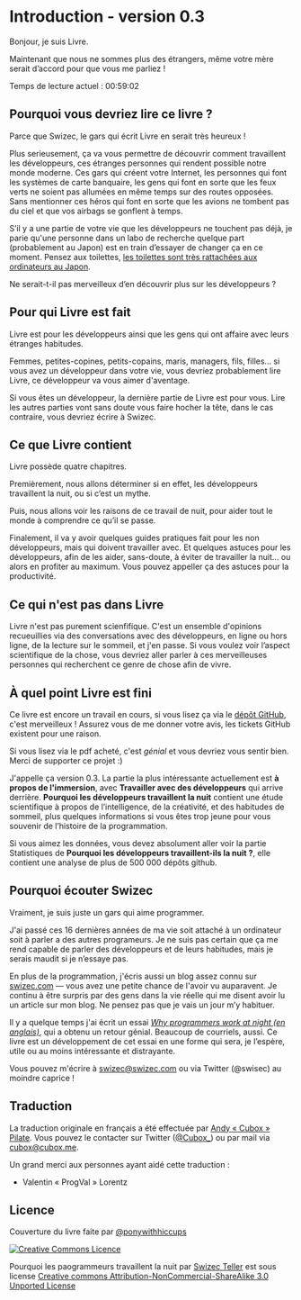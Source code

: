 <!-- # Introduction - version 0.3 -->

# Introduction - version 0.3

<!-- Hello, I am Book. -->

Bonjour, je suis Livre.

<!-- Now that we're not strangers anymore even your mother would agree you can talk to me! -->

Maintenant que nous ne sommes plus des étrangers, même votre mère serait d’accord pour que vous me parliez !

<!-- Current reading time: 00:59:02 -->

Temps de lecture actuel : 00:59:02

<!-- ## Why should you read this book? -->

## Pourquoi vous devriez lire ce livre ?

<!-- Because Swizec, the guy writing Book, will be very happy if you do! -->

Parce que Swizec, le gars qui écrit Livre en serait très heureux !

<!-- More importantly, it will let you in on the inner workings of programmers, those strange people making your modern life possible. The guys creating your internet, the lasses who make credit card systems, those people making sure opposing streets on a crossroads don't get green lights at the same time. Not to mention the heroes making sure airplanes don't fall out of the sky and your airbags deploy on time. -->

Plus serieusement, ça va vous permettre de découvrir comment travaillent les développeurs, ces étranges personnes qui rendent possible notre monde moderne. Ces gars qui créent votre Internet, les personnes qui font les systèmes de carte banquaire, les gens qui font en sorte que les feux verts ne soient pas allumées en même temps sur des routes opposées. Sans mentionner ces héros qui font en sorte que les avions ne tombent pas du ciel et que vos airbags se gonflent à temps.

<!-- If there's a part of your life that programmers have yet to touch, I bet somebody in a research lab somewhere (probably Japan) is trying to change that as we speak. Think of toilets, [toilets have a lot of computers attached in Japan](http://priceonomics.com/toilets/). -->

S’il y a une partie de votre vie que les développeurs ne touchent pas déjà, je parie qu'une personne dans un labo de recherche quelque part (probablement au Japon) est en train d’essayer de changer ça en ce moment. Pensez aux toilettes, [les toilettes sont très rattachées aux ordinateurs au Japon](http://priceonomics.com/toilets/).

<!-- Wouldn't it be marvelous to find out more about programmers? -->

Ne serait-t-il pas merveilleux d’en découvrir plus sur les développeurs ?

<!-- ## Whom Book is for -->

## Pour qui Livre est fait

<!-- Book is for programmers and the people who have to deal with programmers' strange habits all the time. -->

Livre est pour les développeurs ainsi que les gens qui ont affaire avec leurs étranges habitudes.

<!-- Wives, girlfriends, boyfriends, husbands, managers, sons, daughters ...  if there's a programmer in your life, you should probably read Book, it will make your programmer like you even more than they already do. -->

Femmes, petites-copines, petits-copains, maris, managers, fils, filles… si vous avez un développeur dans votre vie, vous devriez probablement lire Livre, ce développeur va vous aimer d'aventage.

<!-- If you're a programmer, the last part of Book is for you. Reading the other parts might make you nod your head in agreement, if it doesn't, you should write to Swizec. -->

Si vous êtes un développeur, la dernière partie de Livre est pour vous. Lire les autres parties vont sans doute vous faire hocher la tête, dans le cas contraire, vous devriez écrire à Swizec.

<!-- ## What Book contains -->

## Ce que Livre contient

<!-- There are four sections to Book. -->

Livre possède quatre chapitres.

<!-- First we'll explore whether programmers do in fact work at night or that's more of a myth than not. -->

Premièrement, nous allons déterminer si en effet, les développeurs travaillent la nuit, ou si c’est un mythe.

<!-- Then we'll see some reasons about why they work at night to help everyone understand what's going on. -->

Puis, nous allons voir les raisons de ce travail de nuit, pour aider tout le monde à comprendre ce qu’il se passe.

<!-- Lastly, there's going to be some practical guides aimed first at people who aren't programmers but have to deal with them. And some tips for programmers themselves to help them, perhaps, avoid working at night … or just get more out of the night. You could call them productivity tips. -->

Finalement, il va y avoir quelques guides pratiques fait pour les non développeurs, mais qui doivent travailler avec. Et quelques astuces pour les développeurs, afin de les aider, sans-doute, à éviter de travailler la nuit… ou alors en profiter au maximum. Vous pouvez appeller ça des astuces pour la productivité.

<!-- ## What is not in Book -->

## Ce qui n'est pas dans Livre

<!-- Book is not hard science. It's a collection of opinions weighed by conversations with other programmers online and off, reading some research about sleep and so on. If you want to look at hard science on the subject, you should talk to some of the wonderful people who research this stuff for a living. -->

Livre n'est pas purement scienfifique. C'est un ensemble d'opinions recueuillies via des conversations avec des développeurs, en ligne ou hors ligne, de la lecture sur le sommeil, et j'en passe. Si vous voulez voir l’aspect scientifique de la chose, vous devriez aller parler à ces merveilleuses personnes qui recherchent ce genre de chose afin de vivre.

<!-- ## How finished is Book -->

## À quel point Livre est fini

<!-- This Book is still a work in progress, if you are reading via [the Github repository](https://github.com/Swizec/nightowls), that's wonderful! Make sure to give me your feedback, Github Issues exist for a reason. -->

Ce livre est encore un travail en cours, si vous lisez ça via le [dépôt GitHub](https://github.com/Swizec/nightowls), c'est merveilleux ! Assurez vous de me donner votre avis, les tickets GitHub existent pour une raison.

<!-- If you're already reading via purchased pdf, that's _awesome_ and you should feel good. Thanks for supporting this project :) -->

Si vous lisez via le pdf acheté, c'est _génial_ et vous devriez vous sentir bien. Merci de supporter ce projet :)

<!-- I am calling this version 0.3. The most interesting section right now is **About flow**, with **Working with programmers** coming in as a close second. **Why programmers work at night** contains some interesting science about intelligence, creativity and sleeping habits, plus a bit of cool trivia if you're too young to remember hacking history. -->

J'appelle ça version 0.3. La partie la plus intéressante actuellement est **à propos de l'immersion**, avec **Travailler avec des développeurs** qui arrive derrière. **Pourquoi les développeurs travaillent la nuit** contient une étude scientifique à propos de l’intelligence, de la créativité, et des habitudes de sommeil, plus quelques informations si vous êtes trop jeune pour vous souvenir de l’histoire de la programmation. 

<!-- If you like data, you should definitely check out the Statistics part of **Do programmers work at night?**, it contains an analysis of some 500,000 github repositories. -->

Si vous aimez les données, vous devez absolument aller voir la partie Statistiques de **Pourquoi les développeurs travaillent-ils la nuit ?**, elle contient une analyse de plus de 500 000 dépôts github.

<!-- ## Why listen to Swizec -->

## Pourquoi écouter Swizec

<!-- Really, I'm just a guy who loves programming. -->

Vraiment, je suis juste un gars qui aime programmer.

<!-- I have spent the past 16 years of my life either attached to a  computer or talking to other programmers for most of my waking life. Not sure that makes me suitable to talk about programmers and their habits, but I'll be damned if I don't try. -->

J'ai passé ces 16 dernières années de ma vie soit attaché à un ordinateur soit à parler a des autres programeurs. Je ne suis pas certain que ça me rend capable de parler des développeurs et de leurs habitudes, mais je serais maudit si je n’essaye pas.

<!-- Aside from programming, I also write a reasonably well read blog at [swizec.com](http://swizec.com) - there's a tiny chance you've seen it before. I keep being surprised by real life people mentioning they've read something on my blog. Don't think I will ever get used to that. -->

En plus de la programmation, j'écris aussi un blog assez connu sur [swizec.com](http://swizec.com) — vous avez une petite chance de l'avoir vu auparavent. Je continu à être surpris par des gens dans la vie réelle qui me disent avoir lu un article sur mon blog. Ne pensez pas que je vais un jour m’y habituer.

<!-- Some time ago I wrote an essay _[Why programmers work at night](http://swizec.com/blog/why-programmers-work-at-night/swizec/3198)_, which got an amazing response. Plenty of email too. This book is an expansion of that essay into a form that will hopefully be useful or at least interesting and entertaining. -->

Il y a quelque temps j'ai écrit un essai _[Why programmers work at night (en anglais)](http://swizec.com/blog/why-programmers-work-at-night/swizec/3198)_, qui a obtenu un retour génial. Beaucoup de courriels, aussi. Ce livre est un développement de cet essai en une forme qui sera, je l’espère, utile ou au moins intéressante et distrayante.

<!-- You should write to me at swizec@swizec.com or ping me on twitter (@swizec) on the slightest whim! -->

Vous pouvez m'écrire à swizec@swizec.com ou via Twitter (@swisec) au moindre caprice !

## Traduction

La traduction originale en français a été effectuée par [Andy « Cubox » Pilate](http://cubox.me). Vous pouvez le contacter sur Twitter ([@Cubox_](https://twitter.com/Cubox_)) ou par mail via cubox@cubox.me.

<!-- People helping the translation here. -->

Un grand merci aux personnes ayant aidé cette traduction : 

* Valentin « ProgVal » Lorentz

<!-- ## License -->

## Licence

<!-- Book cover courtesy of [@ponywithhiccups](https://twitter.com/ponywithhiccups) -->

Couverture du livre faite par [@ponywithhiccups](https://twitter.com/ponywithhiccups)

[![Creative Commons Licence](images/creativecommons.png "Creative Commons Licence")](http://creativecommons.org/licenses/by-nc-sa/3.0/deed.en_GB)

Pourquoi les paogrammeurs travaillent la nuit par [Swizec Teller](http://swizec.com) est sous license [Creative commons Attribution-NonCommercial-ShareAlike 3.0 Unported License](http://creativecommons.org/licenses/by-nc-sa/3.0/deed.en_GB)